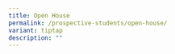 ```yaml
---
title: Open House
permalink: /prospective-students/open-house/
variant: tiptap
description: ""
---
```


